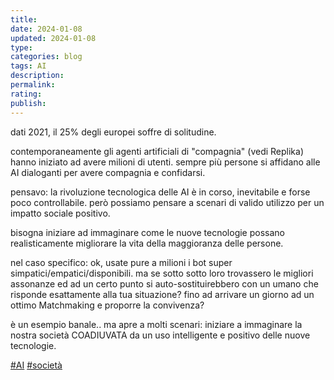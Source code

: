 ```yaml
---
title: 
date: 2024-01-08
updated: 2024-01-08
type: 
categories: blog
tags: AI
description: 
permalink: 
rating: 
publish: 
---
```

dati 2021, il 25% degli europei soffre di solitudine.

contemporaneamente gli agenti artificiali di "compagnia" (vedi Replika) hanno iniziato ad avere milioni di utenti. sempre più persone si affidano alle AI dialoganti per avere compagnia e confidarsi.

pensavo: la rivoluzione tecnologica delle AI è in corso, inevitabile e forse poco controllabile. però possiamo pensare a scenari di valido utilizzo per un impatto sociale positivo.

bisogna iniziare ad immaginare come le nuove tecnologie possano realisticamente migliorare la vita della maggioranza delle persone.

nel caso specifico: ok, usate pure a milioni i bot super simpatici/empatici/disponibili. ma se sotto sotto loro trovassero le migliori assonanze ed ad un certo punto si auto-sostituirebbero con un umano che risponde esattamente alla tua situazione? fino ad arrivare un giorno ad un ottimo Matchmaking e proporre la convivenza?

è un esempio banale.. ma apre a molti scenari: iniziare a immaginare la nostra società COADIUVATA da un uso intelligente e positivo delle nuove tecnologie.

[#AI](https://www.facebook.com/hashtag/ai?__eep__=6&__cft__[0]=AZVuUu2EVmau-CFiJ87T7YRIDCxv0sz_1tCasR4G--3e1sg7wJJuwcnA4kwt9gIWU5guTcs12ygo39y72D7jAVb-zY7rL5bQ7IEqRdd0XIZyfw&__tn__=*NK-R) [#società](https://www.facebook.com/hashtag/societ%C3%A0?__eep__=6&__cft__[0]=AZVuUu2EVmau-CFiJ87T7YRIDCxv0sz_1tCasR4G--3e1sg7wJJuwcnA4kwt9gIWU5guTcs12ygo39y72D7jAVb-zY7rL5bQ7IEqRdd0XIZyfw&__tn__=*NK-R)